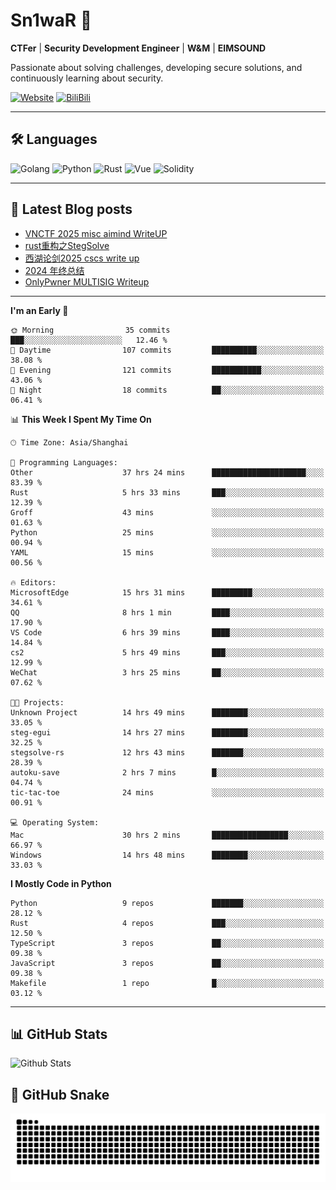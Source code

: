 # Sn1waR 👋

**CTFer** | **Security Development Engineer** | **W&M** | **EIMSOUND**

Passionate about solving challenges, developing secure solutions, and continuously learning about security.

[![Website](https://img.shields.io/website?url=https%3A%2F%2Fwww.snowywar.top)](https://www.snowywar.top) 
[![BiliBili](https://img.shields.io/badge/BiliBili-哔哩哔哩-00A1D6?style=flat&logo=bilibili&logoColor=white)](https://space.bilibili.com/8389161)  

---

## 🛠️ Languages
![Golang](https://img.shields.io/badge/-Golang-00ADD8?style=flat&logo=go&logoColor=white)
![Python](https://img.shields.io/badge/-Python-3776AB?style=flat&logo=python&logoColor=white)
![Rust](https://img.shields.io/badge/-Rust-000000?style=flat&logo=rust&logoColor=white)
![Vue](https://img.shields.io/badge/-Vue.js-4FC08D?style=flat&logo=vue.js&logoColor=white)
![Solidity](https://img.shields.io/badge/-Solidity-363636?style=flat&logo=solidity&logoColor=white)

---
## 📖 Latest Blog posts
<!-- BLOG-POST-LIST:START -->
- [VNCTF 2025 misc aimind WriteUP](https://www.snowywar.top/4546.html)
- [rust重构之StegSolve](https://www.snowywar.top/4541.html)
- [西湖论剑2025 cscs write up](https://www.snowywar.top/4527.html)
- [2024 年终总结](https://www.snowywar.top/4525.html)
- [OnlyPwner MULTISIG Writeup](https://www.snowywar.top/4507.html)
<!-- BLOG-POST-LIST:END -->
---
<!--START_SECTION:waka-->
**I'm an Early 🐤** 

```text
🌞 Morning                35 commits          ███░░░░░░░░░░░░░░░░░░░░░░   12.46 % 
🌆 Daytime                107 commits         ██████████░░░░░░░░░░░░░░░   38.08 % 
🌃 Evening                121 commits         ███████████░░░░░░░░░░░░░░   43.06 % 
🌙 Night                  18 commits          ██░░░░░░░░░░░░░░░░░░░░░░░   06.41 % 
```


📊 **This Week I Spent My Time On** 

```text
🕑︎ Time Zone: Asia/Shanghai

💬 Programming Languages: 
Other                    37 hrs 24 mins      █████████████████████░░░░   83.39 % 
Rust                     5 hrs 33 mins       ███░░░░░░░░░░░░░░░░░░░░░░   12.39 % 
Groff                    43 mins             ░░░░░░░░░░░░░░░░░░░░░░░░░   01.63 % 
Python                   25 mins             ░░░░░░░░░░░░░░░░░░░░░░░░░   00.94 % 
YAML                     15 mins             ░░░░░░░░░░░░░░░░░░░░░░░░░   00.56 % 

🔥 Editors: 
MicrosoftEdge            15 hrs 31 mins      █████████░░░░░░░░░░░░░░░░   34.61 % 
QQ                       8 hrs 1 min         ████░░░░░░░░░░░░░░░░░░░░░   17.90 % 
VS Code                  6 hrs 39 mins       ████░░░░░░░░░░░░░░░░░░░░░   14.84 % 
cs2                      5 hrs 49 mins       ███░░░░░░░░░░░░░░░░░░░░░░   12.99 % 
WeChat                   3 hrs 25 mins       ██░░░░░░░░░░░░░░░░░░░░░░░   07.62 % 

🐱‍💻 Projects: 
Unknown Project          14 hrs 49 mins      ████████░░░░░░░░░░░░░░░░░   33.05 % 
steg-egui                14 hrs 27 mins      ████████░░░░░░░░░░░░░░░░░   32.25 % 
stegsolve-rs             12 hrs 43 mins      ███████░░░░░░░░░░░░░░░░░░   28.39 % 
autoku-save              2 hrs 7 mins        █░░░░░░░░░░░░░░░░░░░░░░░░   04.74 % 
tic-tac-toe              24 mins             ░░░░░░░░░░░░░░░░░░░░░░░░░   00.91 % 

💻 Operating System: 
Mac                      30 hrs 2 mins       █████████████████░░░░░░░░   66.97 % 
Windows                  14 hrs 48 mins      ████████░░░░░░░░░░░░░░░░░   33.03 % 
```

**I Mostly Code in Python** 

```text
Python                   9 repos             ███████░░░░░░░░░░░░░░░░░░   28.12 % 
Rust                     4 repos             ███░░░░░░░░░░░░░░░░░░░░░░   12.50 % 
TypeScript               3 repos             ██░░░░░░░░░░░░░░░░░░░░░░░   09.38 % 
JavaScript               3 repos             ██░░░░░░░░░░░░░░░░░░░░░░░   09.38 % 
Makefile                 1 repo              █░░░░░░░░░░░░░░░░░░░░░░░░   03.12 % 
```




<!--END_SECTION:waka-->
---

## 📊 GitHub Stats
![Github Stats](https://github-readme-stats.vercel.app/api?username=jiayuqi7813&show_icons=true&theme=radical)

## 🐍 GitHub Snake
<picture>
  <source media="(prefers-color-scheme: dark)" srcset="https://raw.githubusercontent.com/jiayuqi7813/jiayuqi7813/output/github-contribution-grid-snake-dark.svg">
  <source media="(prefers-color-scheme: light)" srcset="https://raw.githubusercontent.com/jiayuqi7813/jiayuqi7813/output/github-contribution-grid-snake.svg">
  <img alt="github contribution grid snake animation" src="https://raw.githubusercontent.com/jiayuqi7813/jiayuqi7813/output/github-contribution-grid-snake.svg">
</picture>

